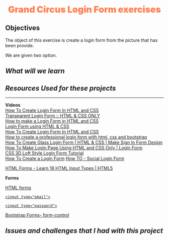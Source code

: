 <div style= text-align:center;font-size:2em;color:coral;font-weight:900> Grand Circus Login Form exercises</div>

## Objectives
The object of this exercise is create a login form from the picture that has been provide. 

We are given two option. 



## *What will we learn* 

## *Resources Used for these projects* 
---------------

**Videos**  
[How To Create Login Form In HTML and CSS](https://www.youtube.com/watch?v=p30Zl8yHRA8)  
[Transparent Login Form :: HTML & CSS ONLY](https://www.youtube.com/watch?v=X9Eh7_FUYzw)  
[How to make a Login Form in HTML and CSS](https://www.youtube.com/watch?v=gmqd3Pl5bHk)  
[Login Form using HTML & CSS](https://www.youtube.com/watch?v=1BLKtBM1X14)  
[How To Create Login Form In HTML and CSS](https://morioh.com/p/cea03672d6fa)  
[How to create a professional login form with html, css and bootstrap](https://www.youtube.com/watch?v=zfXtesHYuVU)  
[How To Create Glass Login Form | HTML & CSS | Make Sign In Form Design](https://www.youtube.com/watch?v=evtuuR6Q5DA)  
[How To Make Login Page Using HTML and CSS Only | Login Form](https://www.youtube.com/watch?v=AzDxbbW4Zj4)  
[CSS 3D Loft Style Login Form Tutorial](https://www.youtube.com/watch?v=V-J3AWFXIYM)  
[How To Create a Login Form](https://www.w3schools.com/howto/howto_css_login_form.asp)
[How TO - Social Login Form](https://www.w3schools.com/howto/howto_css_social_login.asp) 

[HTML Forms - Learn 18 HTML Input Types | HTML5](https://www.youtube.com/watch?v=MKSQYsLLFEo)  

**Forms**

[HTML forms](https://www.w3schools.com/html/html_forms.asp)  

[`<input type="email">`](https://developer.mozilla.org/en-US/docs/Web/HTML/Element/input/email)  

[`<input type="password">`](https://developer.mozilla.org/en-US/docs/Web/HTML/Element/input/password)

[Bootstrap Forms- form-control](https://www.w3schools.com/Bootstrap/bootstrap_forms.asp)


## *Issues and challenges that I had with this project*